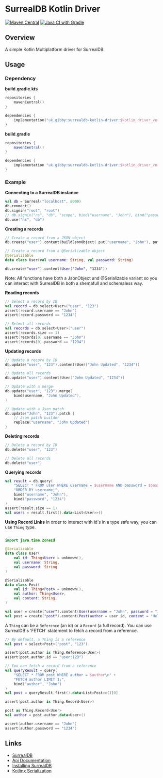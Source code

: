 # SurrealDB Kotlin Driver
[![Maven Central](https://maven-badges.herokuapp.com/maven-central/uk.gibby/surrealdb-kotlin-driver/badge.svg)](https://maven-badges.herokuapp.com/maven-central/uk.gibby/surrealdb-kotlin-driver)
[![Java CI with Gradle](https://github.com/mnbjhu/surrealdb-kotlin-driver/actions/workflows/gradle.yml/badge.svg)](https://github.com/mnbjhu/surrealdb-kotlin-driver/actions/workflows/gradle.yml)
## Overview
A simple Kotlin Multiplatform driver for SurrealDB.

## Usage
### Dependency
<b>build.gradle.kts</b>
```kotlin
repositories {
    mavenCentral()
}

dependencies {
    implementation("uk.gibby:surrealdb-kotlin-driver:$kotlin_driver_version")
}
```
<b>build.gradle</b>
```groovy
repositories {
    mavenCentral()
}

dependencies {
    implementation "uk.gibby:surrealdb-kotlin-driver:$kotlin_driver_version"
}
```

### Example
<b>Connecting to a SurrealDB instance</b>
```kotlin
val db = Surreal("localhost", 8000)
db.connect()
db.signin("root", "root")
// db.signin("ns", "db", "scope", bind("username", "John"), bind("password", "1234"))
db.use("ns", "db")
```

<b>Creating a records</b>
```kotlin
// Create a record from a JSON object
db.create("user").content(buildJsonObject( put("username", "John"), put("password", "1234")))

// Create a record from a @Serializable object
@Serializable
data class User(val username: String, val password: String)

db.create("user").content(User("John", "1234"))
```
Note: All functions have both a JsonObject and @Serializable variant so you can interact with SurrealDB in both a shemafull and schemaless way.

<b>Reading records</b>
```kotlin
// Select a record by ID
val record = db.select<User>("user", "123")
assert(record.username == "John")
assert(record.password == "1234")

// Select all records
val records = db.select<User>("user")
assert(records.size == 1)
assert(records[0].username == "John")
assert(records[0].password == "1234")
```

<b>Updating records</b>
```kotlin
// Update a record by ID
db.update("user", "123").content(User("John Updated", "1234"))

// Update all records
db.update("user").content(User("John Updated", "1234"))

// Update with a merge
db.update("user", "123").merge(
    bind(username, "John Updated"),
)

// Update with a Json patch
db.update("John", "123").patch { 
    // Json patch builder
    replace("username", "John Updated")    
}
```

<b>Deleting records</b>
```kotlin
// Delete a record by ID
db.delete("user", "123")

// Delete all records
db.delete("user")
```

<b>Querying records</b>
```kotlin
val result = db.query(
    "SELECT * FROM user WHERE username = $username AND password = $password\n" +
    "ORDER BY username;",
    bind("username", "John"),
    bind("password", "1234")
)
assert(result.size == 1)
val users = result.first().data<List<User>>()
```

<b>Using Record Links</b>
In order to interact with id's in a type safe way, you can use `Thing` type.

```kotlin

import java.time.ZoneId

@Serializable
data class User(
    val id: Thing<User> = unknown(),
    val username: String,
    val password: String
)

@Serializable
data class Post(
    val id: Thing<Post> = unknown(),
    val author: Thing<User>,
    val content: String,
)

val user = create("user").content(User(username = "John", password = "1234"))
val post = create("post").content(Post(author = user.id, content = "Hello World!"))
```
A `Thing` can be a `Reference` (an id) or a `Record` (a full record). You can use SurrealDB's 'FETCH' statement to fetch a record from a reference.

```kotlin
// By default, a Thing is a reference
val post = select<Post>("post", "123")

assert(post.author is Thing.Reference<User>)
assert(post.author.id == "user:123")

// You can fetch a record from a reference
val queryResult = query(
    "SELECT * FROM post WHERE author = $author\n" +
    "FETCH author LIMIT 1;",
    bind("author", "John")
)
val post = queryResult.first().data<List<Post>>()[0]

assert(post.author is Thing.Record<User>)

post as Thing.Record<User>
val author = post.author.data<User>()

assert(author.username == "John")
assert(author.password == "1234")
```

## Links
- [SurrealDB](https://surrealdb.com/)
- [Api Documentation]()
- [Installing SurrealDB](https://surrealdb.com/docs/installation)
- [Kotlinx Serialization](https://github.com/Kotlin/kotlinx.serialization)